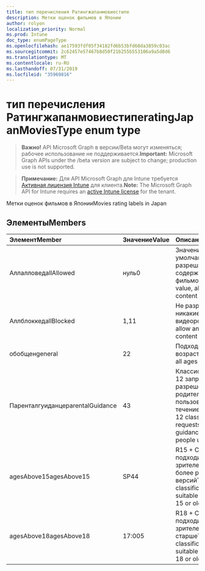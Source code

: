```yaml
---
title: тип перечисления Ратингжапанмовиестипе
description: Метки оценок фильмов в Японии
author: rolyon
localization_priority: Normal
ms.prod: Intune
doc_type: enumPageType
ms.openlocfilehash: ae17593fdf05f34182fd6b53bfd60da3859c03ac
ms.sourcegitcommit: 2c62457e57467b8d50f21b255b553106a9a5d8d6
ms.translationtype: MT
ms.contentlocale: ru-RU
ms.lasthandoff: 07/31/2019
ms.locfileid: "35969816"
---
```

# <a name="ratingjapanmoviestype-enum-type"></a><span data-ttu-id="c34ae-103">тип перечисления Ратингжапанмовиестипе</span><span class="sxs-lookup"><span data-stu-id="c34ae-103">ratingJapanMoviesType enum type</span></span>

> <span data-ttu-id="c34ae-104">**Важно!** API Microsoft Graph в версии/Beta могут изменяться; рабочее использование не поддерживается.</span><span class="sxs-lookup"><span data-stu-id="c34ae-104">**Important:** Microsoft Graph APIs under the /beta version are subject to change; production use is not supported.</span></span>

> <span data-ttu-id="c34ae-105">**Примечание:** Для API Microsoft Graph для Intune требуется [Активная лицензия Intune](https://go.microsoft.com/fwlink/?linkid=839381) для клиента.</span><span class="sxs-lookup"><span data-stu-id="c34ae-105">**Note:** The Microsoft Graph API for Intune requires an [active Intune license](https://go.microsoft.com/fwlink/?linkid=839381) for the tenant.</span></span>

<span data-ttu-id="c34ae-106">Метки оценок фильмов в Японии</span><span class="sxs-lookup"><span data-stu-id="c34ae-106">Movies rating labels in Japan</span></span>

## <a name="members"></a><span data-ttu-id="c34ae-107">Элементы</span><span class="sxs-lookup"><span data-stu-id="c34ae-107">Members</span></span>
|<span data-ttu-id="c34ae-108">Элемент</span><span class="sxs-lookup"><span data-stu-id="c34ae-108">Member</span></span>|<span data-ttu-id="c34ae-109">Значение</span><span class="sxs-lookup"><span data-stu-id="c34ae-109">Value</span></span>|<span data-ttu-id="c34ae-110">Описание</span><span class="sxs-lookup"><span data-stu-id="c34ae-110">Description</span></span>|
|:---|:---|:---|
|<span data-ttu-id="c34ae-111">Аллалловед</span><span class="sxs-lookup"><span data-stu-id="c34ae-111">allAllowed</span></span>|<span data-ttu-id="c34ae-112">нуль</span><span class="sxs-lookup"><span data-stu-id="c34ae-112">0</span></span>|<span data-ttu-id="c34ae-113">Значение по умолчанию, разрешить все содержимое фильмов</span><span class="sxs-lookup"><span data-stu-id="c34ae-113">Default value, allow all movies content</span></span>|
|<span data-ttu-id="c34ae-114">Аллблоккед</span><span class="sxs-lookup"><span data-stu-id="c34ae-114">allBlocked</span></span>|<span data-ttu-id="c34ae-115">1,1</span><span class="sxs-lookup"><span data-stu-id="c34ae-115">1</span></span>|<span data-ttu-id="c34ae-116">Не разрешать никакие видеоролики</span><span class="sxs-lookup"><span data-stu-id="c34ae-116">Do not allow any movies content</span></span>|
|<span data-ttu-id="c34ae-117">обобщен</span><span class="sxs-lookup"><span data-stu-id="c34ae-117">general</span></span>|<span data-ttu-id="c34ae-118">2</span><span class="sxs-lookup"><span data-stu-id="c34ae-118">2</span></span>|<span data-ttu-id="c34ae-119">Подходит для всех возраста</span><span class="sxs-lookup"><span data-stu-id="c34ae-119">Suitable for all ages</span></span>|
|<span data-ttu-id="c34ae-120">Паренталгуиданце</span><span class="sxs-lookup"><span data-stu-id="c34ae-120">parentalGuidance</span></span>|<span data-ttu-id="c34ae-121">4</span><span class="sxs-lookup"><span data-stu-id="c34ae-121">3</span></span>|<span data-ttu-id="c34ae-122">Классификация стр – 12 запрашивает разрешения родителей для пользователей в течение 12</span><span class="sxs-lookup"><span data-stu-id="c34ae-122">The PG-12 classification requests parental guidance for young people under 12</span></span>|
|<span data-ttu-id="c34ae-123">agesAbove15</span><span class="sxs-lookup"><span data-stu-id="c34ae-123">agesAbove15</span></span>|<span data-ttu-id="c34ae-124">SP4</span><span class="sxs-lookup"><span data-stu-id="c34ae-124">4</span></span>|<span data-ttu-id="c34ae-125">R15 + Classification подходит для зрителей от 15 или более ранних версий</span><span class="sxs-lookup"><span data-stu-id="c34ae-125">The R15+ classification is suitable for viewers of 15 or older</span></span>|
|<span data-ttu-id="c34ae-126">agesAbove18</span><span class="sxs-lookup"><span data-stu-id="c34ae-126">agesAbove18</span></span>|<span data-ttu-id="c34ae-127">17:00</span><span class="sxs-lookup"><span data-stu-id="c34ae-127">5</span></span>|<span data-ttu-id="c34ae-128">R18 + Classification подходит для зрителей от 18 лет и старше</span><span class="sxs-lookup"><span data-stu-id="c34ae-128">The R18+ classification is suitable for viewers of 18 or older</span></span>|





